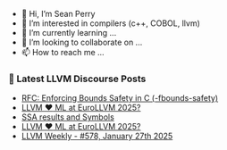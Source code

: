 - 👋 Hi, I’m Sean Perry
- 👀 I’m interested in compilers (c++, COBOL, llvm)
- 🌱 I’m currently learning ...
- 💞️ I’m looking to collaborate on ...
- 📫 How to reach me ...

<!---
s66perry/s66perry is a ✨ special ✨ repository because its `README.md` (this file) appears on your GitHub profile.
You can click the Preview link to take a look at your changes.
--->
### 📕 Latest LLVM Discourse Posts

<!-- DISCOURSE-LLVM:START -->
- [RFC: Enforcing Bounds Safety in C &lpar;-fbounds-safety&rpar;](https://discourse.llvm.org/t/rfc-enforcing-bounds-safety-in-c-fbounds-safety/70854?page=9#post_178)
- [LLVM :hearts: ML at EuroLLVM 2025?](https://discourse.llvm.org/t/llvm-ml-at-eurollvm-2025/84225#post_3)
- [SSA results and Symbols](https://discourse.llvm.org/t/ssa-results-and-symbols/84278#post_1)
- [LLVM :hearts: ML at EuroLLVM 2025?](https://discourse.llvm.org/t/llvm-ml-at-eurollvm-2025/84225#post_2)
- [LLVM Weekly - #578, January 27th 2025](https://discourse.llvm.org/t/llvm-weekly-578-january-27th-2025/84275#post_3)
<!-- DISCOURSE-LLVM:END -->
